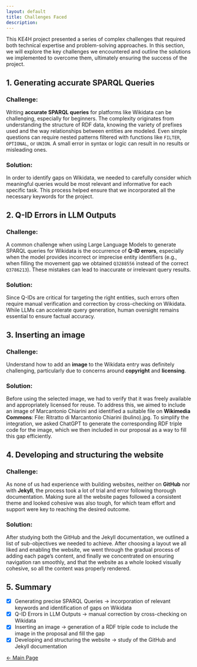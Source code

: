 ```yaml
---
layout: default
title: Challenges Faced 
description:
---
```


This KE4H project presented a series of complex challenges that required both technical expertise and problem-solving approaches. In this section, we will explore the key challenges we encountered and outline the solutions we implemented to overcome them, ultimately ensuring the success of the project. 

## 1. Generating accurate SPARQL Queries

### Challenge:
Writing **accurate SPARQL queries** for platforms like Wikidata can be challenging, especially for beginners. The complexity originates from understanding the structure of RDF data, knowing the variety of prefixes used and the way relationships between entities are modeled. Even simple questions can require nested patterns filtered with functions like <code class="language-plaintext highlighter-rouge">FILTER</code>, <code class="language-plaintext highlighter-rouge">OPTIONAL</code>, or <code class="language-plaintext highlighter-rouge">UNION</code>. A small error in syntax or logic can result in no results or misleading ones.

### Solution:
In order to identify gaps on Wikidata, we needed to carefully consider which meaningful queries would be most relevant and informative for each specific task. This process helped ensure that we incorporated all the necessary keywords for the project. 

## 2. Q-ID Errors in LLM Outputs

### Challenge:
A common challenge when using Large Language Models to generate SPARQL queries for Wikidata is the occurrence of **Q-ID errors**, especially when the model provides incorrect or imprecise entity identifiers (e.g., when filling the movement gap we obtained <code class="language-plaintext highlighter-rouge">Q3288556</code>  instead of the correct <code class="language-plaintext highlighter-rouge">Q3786213</code>). These mistakes can lead to inaccurate or irrelevant query results. 

### Solution:
Since Q-IDs are critical for targeting the right entities, such errors often require manual verification and correction by cross-checking on Wikidata. While LLMs can accelerate query generation, human oversight remains essential to ensure factual accuracy.

## 3. Inserting an image 

### Challenge:
Understand how to add an **image** to the Wikidata entry was definitely challenging, particularly due to concerns around **copyright** and **licensing**. 

### Solution:
Before using the selected image, we had to verify that it was freely available and appropriately licensed for reuse. To address this, we aimed to include an image of Marcantonio Chiarini and identified a suitable file on **Wikimedia Commons**: File: Ritratto di Marcantonio Chiarini (bulino).jpg. To simplify the integration, we asked ChatGPT to generate the corresponding RDF triple code for the image, which we then included in our proposal as a way to fill this gap efficiently. 

## 4. Developing and structuring the website 

### Challenge:
As none of us had experience with building websites, neither on **GitHub** nor with **Jekyll**, the process took a lot of trial and error following thorough documentation. Making sure all the website pages followed a consistent theme and looked cohesive was also tough, for which team effort and support were key to reaching the desired outcome. 

### Solution:
After studying both the GitHub and the Jekyll documentation, we outlined a list of sub-objectives we needed to achieve. After choosing a layout we all liked and enabling the website, we went through the gradual process of adding each page’s content, and finally we concentrated on ensuring navigation ran smoothly, and that the website as a whole looked visually cohesive, so all the content was properly rendered.

## 5. Summary 

- [x] Generating precise SPARQL Queries → incorporation of relevant keywords and identification of gaps on Wikidata
- [x] Q-ID Errors in LLM Outputs → manual correction by cross-checking on Wikidata
- [x] Inserting an image → generation of a RDF triple code to include the image in the proposal and fill the gap
- [x] Developing and structuring the website → study of the GitHub and Jekyll documentation

[← Main Page](./)
